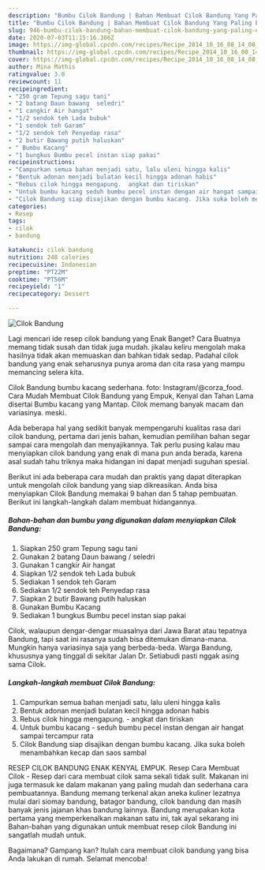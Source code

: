 ```yaml
---
description: "Bumbu Cilok Bandung | Bahan Membuat Cilok Bandung Yang Paling Enak"
title: "Bumbu Cilok Bandung | Bahan Membuat Cilok Bandung Yang Paling Enak"
slug: 946-bumbu-cilok-bandung-bahan-membuat-cilok-bandung-yang-paling-enak
date: 2020-07-03T11:15:16.386Z
image: https://img-global.cpcdn.com/recipes/Recipe_2014_10_16_08_14_08_634_55e807f95ca5e777eae5/751x532cq70/cilok-bandung-foto-resep-utama.jpg
thumbnail: https://img-global.cpcdn.com/recipes/Recipe_2014_10_16_08_14_08_634_55e807f95ca5e777eae5/751x532cq70/cilok-bandung-foto-resep-utama.jpg
cover: https://img-global.cpcdn.com/recipes/Recipe_2014_10_16_08_14_08_634_55e807f95ca5e777eae5/751x532cq70/cilok-bandung-foto-resep-utama.jpg
author: Mina Mathis
ratingvalue: 3.8
reviewcount: 11
recipeingredient:
- "250 gram Tepung sagu tani"
- "2 batang Daun bawang  seledri"
- "1 cangkir Air hangat"
- "1/2 sendok teh Lada bubuk"
- "1 sendok teh Garam"
- "1/2 sendok teh Penyedap rasa"
- "2 butir Bawang putih haluskan"
- " Bumbu Kacang"
- "1 bungkus Bumbu pecel instan siap pakai"
recipeinstructions:
- "Campurkan semua bahan menjadi satu, lalu uleni hingga kalis"
- "Bentuk adonan menjadi bulatan kecil hingga adonan habis"
- "Rebus cilok hingga mengapung.  angkat dan tiriskan"
- "Untuk bumbu kacang seduh bumbu pecel instan dengan air hangat sampai tercampur rata"
- "Cilok Bandung siap disajikan dengan bumbu kacang. Jika suka boleh menambahkan kecap dan saos sambal"
categories:
- Resep
tags:
- cilok
- bandung

katakunci: cilok bandung 
nutrition: 248 calories
recipecuisine: Indonesian
preptime: "PT22M"
cooktime: "PT56M"
recipeyield: "1"
recipecategory: Dessert

---
```



![Cilok Bandung](https://img-global.cpcdn.com/recipes/Recipe_2014_10_16_08_14_08_634_55e807f95ca5e777eae5/751x532cq70/cilok-bandung-foto-resep-utama.jpg)

Lagi mencari ide resep cilok bandung yang Enak Banget? Cara Buatnya memang tidak susah dan tidak juga mudah. jikalau keliru mengolah maka hasilnya tidak akan memuaskan dan bahkan tidak sedap. Padahal cilok bandung yang enak seharusnya punya aroma dan cita rasa yang mampu memancing selera kita.

Cilok Bandung bumbu kacang sederhana. foto: Instagram/@corza_food. Cara Mudah Membuat Cilok Bandung yang Empuk, Kenyal dan Tahan Lama disertai Bumbu kacang yang Mantap. Cilok memang banyak macam dan variasinya. meski.

Ada beberapa hal yang sedikit banyak mempengaruhi kualitas rasa dari cilok bandung, pertama dari jenis bahan, kemudian pemilihan bahan segar sampai cara mengolah dan menyajikannya. Tak perlu pusing kalau mau menyiapkan cilok bandung yang enak di mana pun anda berada, karena asal sudah tahu triknya maka hidangan ini dapat menjadi suguhan spesial.


Berikut ini ada beberapa cara mudah dan praktis yang dapat diterapkan untuk mengolah cilok bandung yang siap dikreasikan. Anda bisa menyiapkan Cilok Bandung memakai 9 bahan dan 5 tahap pembuatan. Berikut ini langkah-langkah dalam membuat hidangannya.

<!--inarticleads1-->

##### Bahan-bahan dan bumbu yang digunakan dalam menyiapkan Cilok Bandung:

1. Siapkan 250 gram Tepung sagu tani
1. Gunakan 2 batang Daun bawang / seledri
1. Gunakan 1 cangkir Air hangat
1. Siapkan 1/2 sendok teh Lada bubuk
1. Sediakan 1 sendok teh Garam
1. Sediakan 1/2 sendok teh Penyedap rasa
1. Siapkan 2 butir Bawang putih haluskan
1. Gunakan  Bumbu Kacang
1. Sediakan 1 bungkus Bumbu pecel instan siap pakai


Cilok, walaupun dengar-dengar muasalnya dari Jawa Barat atau tepatnya Bandung, tapi saat ini rasanya sudah bisa ditemukan dimana-mana. Mungkin hanya variasinya saja yang berbeda-beda. Warga Bandung, khususnya yang tinggal di sekitar Jalan Dr. Setiabudi pasti nggak asing sama Cilok. 

<!--inarticleads2-->

##### Langkah-langkah membuat Cilok Bandung:

1. Campurkan semua bahan menjadi satu, lalu uleni hingga kalis
1. Bentuk adonan menjadi bulatan kecil hingga adonan habis
1. Rebus cilok hingga mengapung.  - angkat dan tiriskan
1. Untuk bumbu kacang - seduh bumbu pecel instan dengan air hangat sampai tercampur rata
1. Cilok Bandung siap disajikan dengan bumbu kacang. Jika suka boleh menambahkan kecap dan saos sambal


RESEP CILOK BANDUNG ENAK KENYAL EMPUK. Resep Cara Membuat Cilok - Resep dari cara membuat cilok sama sekali tidak sulit. Makanan ini juga termasuk ke dalam makanan yang paling mudah dan sederhana cara pembuatannya. Bandung memang terkenal akan aneka kuliner lezatnya mulai dari siomay bandung, batagor bandung, cilok bandung dan masih banyak jenis jajanan khas bandung lainnya. Bandung merupakan kota pertama yang memperkenalkan makanan satu ini, tak ayal sekarang ini Bahan-bahan yang digunakan untuk membuat resep cilok Bandung ini sangatlah mudah untuk. 

Bagaimana? Gampang kan? Itulah cara membuat cilok bandung yang bisa Anda lakukan di rumah. Selamat mencoba!
